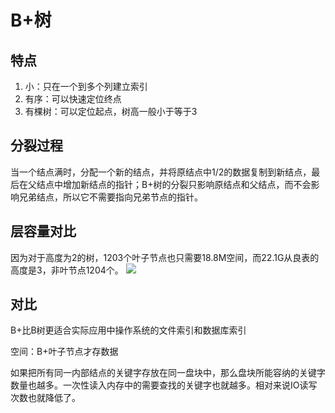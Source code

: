 # B+树

## 特点
1. 小：只在一个到多个列建立索引
2. 有序：可以快速定位终点
3. 有棵树：可以定位起点，树高一般小于等于3

## 分裂过程
当一个结点满时，分配一个新的结点，并将原结点中1/2的数据复制到新结点，最后在父结点中增加新结点的指针；B+树的分裂只影响原结点和父结点，而不会影响兄弟结点，所以它不需要指向兄弟节点的指针。


## 层容量对比
因为对于高度为2的树，1203个叶子节点也只需要18.8M空间，而22.1G从良表的高度是3，非叶节点1204个。
![](http://zpengg.oss-cn-shenzhen.aliyuncs.com/img/1612925804ff7b01.png)

## 对比
B+比B树更适合实际应用中操作系统的文件索引和数据库索引

空间：B+叶子节点才存数据

如果把所有同一内部结点的关键字存放在同一盘块中，那么盘块所能容纳的关键字数量也越多。一次性读入内存中的需要查找的关键字也就越多。相对来说IO读写次数也就降低了。